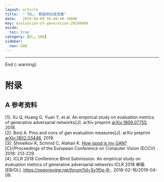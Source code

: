 ```yaml
---
layout: article
title:  "「DL」 数据相似度度量"
date:   2019-04-09 16:48:40 +0800
key: evaluation-of-generation-20190409
aside:
  toc: true
category: [DL, GAN]
sidebar:
  nav: GAN
---
```


>

<!--more-->


-------------------  
 End
{:.warning}  


# 附录
## A 参考资料
[1]. Xu Q, Huang G, Yuan Y, et al. An empirical study on evaluation metrics of generative adversarial networks[J]. arXiv preprint [arXiv:1806.07755](https://arxiv.org/abs/1806.07755), 2018.   
[2]. Borji A. Pros and cons of gan evaluation measures[J]. arXiv preprint [arXiv:1802.03446](https://arxiv.org/abs/1802.03446), 2019.   
[3]. Shmelkov K, Schmid C, Alahari K. [How good is my GAN?](https://arxiv.org/abs/1807.09499)[C]//Proceedings of the European Conference on Computer Vision (ECCV). 2018: 213-229.   
[4]. ICLR 2018 Conference Blind Submission. An empirical study on evaluation metrics of generative adversarial networks ICLR 2018 审稿[EB/OL]. <https://openreview.net/forum?id=Sy1f0e-R->. 2018-02-16/2019-04-09.  
